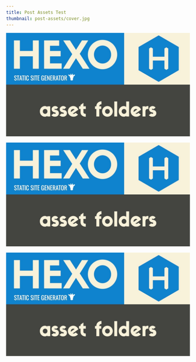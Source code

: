```yaml
---
title: Post Assets Test
thumbnail: post-assets/cover.jpg
---
```


![cover alt](post-assets/cover.jpg)

![cover alt](post-assets/cover.jpg)

![cover alt](post-assets/cover.jpg "cover")